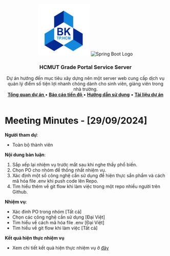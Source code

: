 <a id="readme-top"></a>

<!-- PROJECT LOGO -->
<br />
<div align="center">
  <a >
    <img src="../../../hcmut.png" alt="HCMUT Logo" width="160" height="160">
    <img src="https://spring.io/img/spring-2.svg" alt="Spring Boot Logo" width="160" height="160">
  </a>

  <h3 align="center">HCMUT Grade Portal Service Server</h3>

  <p align="center">
    Dự án hướng đến mục tiêu xây dựng nên một server web cung cấp dịch vụ quản lý điểm số tiện lợi nhanh chóng dành cho sinh viên, giảng viên  trong nhà trường.
    <br />
    <a href="../../../README.md"><strong>Tổng quan dự án </strong></a>
    •
    <a href="../../report.md"><strong>Báo cáo tiến độ </strong></a>
    •
    <a href="../../../docs/user-guide.md"><strong>Hướng dẫn sử dụng</strong></a>
    •
    <a href="../../../docs/document.md"><strong>Tài liệu dự án</strong></a>
    <br />
    <br />
  </p>
</div>

# Meeting Minutes - [29/09/2024]

**Người tham dự**:

- Toàn bộ thành viên

**Nội dung bàn luận**:

1. Sắp xếp lại nhiệm vụ trước mắt sau khi nghe thầy phổ biến.
2. Chọn PO cho nhóm để thống nhất nhiệm vụ.
3. Xác định một số công nghệ cần sử dụng để hiện thực sẩn phẩm và cách mã hóa file .env khi push code lên Repo.
4. Tìm hiểu thêm về git flow khi làm việc trong một repo nhiều người trên Github.

**Nhiệm vụ**:

- Xác đinh PO trong nhóm [Tất cả]
- Chọn các công nghệ cần sử dụng [Đại Việt]
- Tìm hiểu về cách mã hóa file .env [Đại Việt]
- Tìm hiểu về git flow khi làm việc [Tất cả]

**Kết quả hiện thực nhiệm vụ**

- Xem chi tiết kết quả hiện thực nhiệm vụ ở [đây](../weekly_result/result_09_29_24.md)
